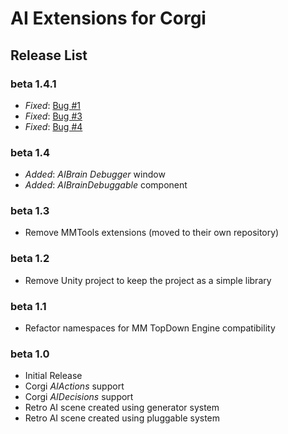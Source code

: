 # AI Extensions for Corgi

## Release List

### beta 1.4.1

* _Fixed_: [Bug #1](https://github.com/thebitcave/ai-brain-graph-for-mmtools/issues/1)
* _Fixed_: [Bug #3](https://github.com/thebitcave/ai-brain-estensions-for-mmtools/issues/3)
* _Fixed_: [Bug #4](https://github.com/thebitcave/ai-brain-estensions-for-mmtools/issues/4)

### beta 1.4

* _Added_: _AIBrain Debugger_ window
* _Added_: _AIBrainDebuggable_ component

### beta 1.3

* Remove MMTools extensions (moved to their own repository)

### beta 1.2

* Remove Unity project to keep the project as a simple library

### beta 1.1

* Refactor namespaces for MM TopDown Engine compatibility

### beta 1.0

* Initial Release
* Corgi _AIActions_ support
* Corgi _AIDecisions_ support
* Retro AI scene created using generator system
* Retro AI scene created using pluggable system
